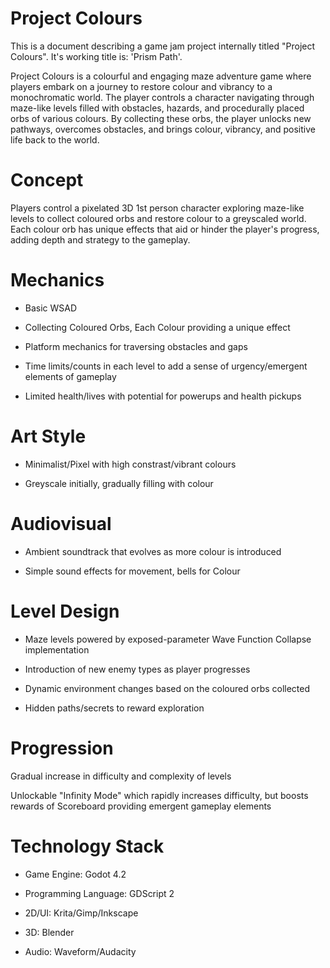 # Project Colours

This is a document describing a game jam project internally titled "Project Colours".
It's working title is: 'Prism Path'. 

Project Colours is a colourful and engaging maze adventure game where players
embark on a journey to restore colour and vibrancy to a monochromatic world.
The player controls a character navigating through maze-like levels filled with obstacles,
hazards, and procedurally placed orbs of various colours. By collecting these orbs, the player
unlocks new pathways, overcomes obstacles, and brings colour, vibrancy, and positive life back to the world.

# Concept

Players control a pixelated 3D 1st person character exploring maze-like levels to collect coloured orbs and restore colour
to a greyscaled world. Each colour orb has unique effects that aid or hinder the player's progress, adding depth
and strategy to the gameplay.

# Mechanics

- Basic WSAD

- Collecting Coloured Orbs, Each Colour providing a unique effect

- Platform mechanics for traversing obstacles and gaps

- Time limits/counts in each level to add a sense of urgency/emergent elements of gameplay

- Limited health/lives with potential for powerups and health pickups

# Art Style

- Minimalist/Pixel with high constrast/vibrant colours

- Greyscale initially, gradually filling with colour

# Audiovisual

- Ambient soundtrack that evolves as more colour is introduced

- Simple sound effects for movement, bells for Colour

# Level Design

- Maze levels powered by exposed-parameter Wave Function Collapse implementation

- Introduction of new enemy types as player progresses

- Dynamic environment changes based on the coloured orbs collected

- Hidden paths/secrets to reward exploration

# Progression

Gradual increase in difficulty and complexity of levels

Unlockable "Infinity Mode" which rapidly increases difficulty, but boosts rewards of Scoreboard providing emergent gameplay elements

# Technology Stack

- Game Engine: Godot 4.2

- Programming Language: GDScript 2

- 2D/UI: Krita/Gimp/Inkscape

- 3D: Blender

- Audio: Waveform/Audacity


